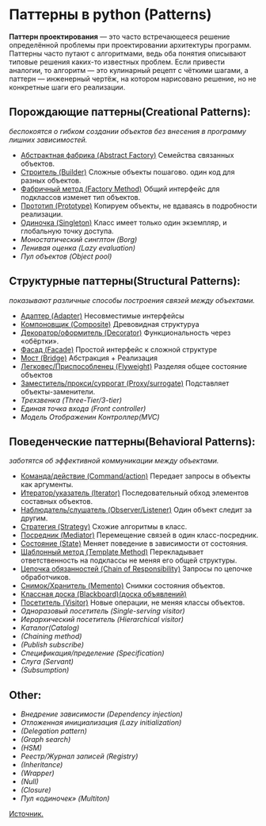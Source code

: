 # Паттерны в python (Patterns)

**Паттерн проектирования** — это часто встречающееся решение определённой проблемы при проектировании архитектуры программ. Паттерны часто путают с алгоритмами, ведь оба понятия описывают типовые решения каких-то известных проблем. Если привести аналогии, то алгоритм — это кулинарный рецепт с чёткими шагами, а паттерн — инженерный чертёж, на котором нарисовано решение, но не конкретные шаги его реализации.

## Порождающие паттерны(Creational Patterns):
_беспокоятся о гибком создании объектов без внесения в программу лишних зависимостей._
- [Абстрактная фабрика (Abstract Factory)](./abstract_factory#readme) Семейства связанных объектов.
- [Строитель (Builder)](./builder#readme) Cложные объекты пошагово. один код для разных объектов.
- [Фабричный метод (Factory Method)](./factory_method#readme) Общий интерфейс для подклассов изменет тип объектов.
- [Прототип (Prototype)](./prototype#readme) Копируем объекты, не вдаваясь в подробности реализации.
- [Одиночка (Singleton)](./singleton#readme) Класс имеет только один экземпляр, и глобальную точку доступа.
- _Моностатический синглтон (Borg)_
- _Ленивая оценка (Lazy evaluation)_
- _Пул объектов (Object pool)_


## Структурные паттерны(Structural Patterns):
_показывают различные способы построения связей между объектами._
- [Адаптер (Adapter)](./adapter#readme) Несовместимые интерфейсы
- [Компоновщик (Composite)](./composite#readme) Древовидная структуруа
- [Декоратор/оформитель (Decorator)](./decorator#readme) Функциональность через «обёртки».
- [Фасад (Facade)](./facade#readme) Простой интерфейс к сложной структуре 
- [Мост (Bridge)](./bridge#readme) Абстракция + Реализация
- [Легковес/Приспособленец (Flyweight)](./flyweight#readme) Разделяя общее состояние объектов
- [Заместитель/прокси/суррогат (Proxy/surrogate)](./proxy#readme) Подставляет объекты-заменители.
- _Трехзвенка (Three-Tier/3-tier)_
- _Единая точка входа (Front controller)_
- _Модель Отображенин Контроллер(MVC)_


## Поведенческие паттерны(Behavioral Patterns):
_заботятся об эффективной коммуникации между объектами._
- [Команда/действие (Command/action)](./command#readme) Передает запросы в объекты как аргументы.
- [Итератор/указатель (Iterator)](./iterator#readme) Последовательный обход элементов составных объектов.
- [Наблюдатель/слушатель (Observer/Listener)](./observer#readme) Один объект следит за другим.
- [Стратегия (Strategy)](./strategy#readme) Схожие алгоритмы в класс.
- [Посредник (Mediator)](./mediator#readme) Перемещение связей в один класс-посредник.
- [Состояние (State)](./state#readme) Меняет поведение в зависимости от состояния.
- [Шаблонный метод (Template Method)](./template_method#readme) Перекладывает ответственность на подклассы не меняя его общей структуры.
- [Цепочка обязанностей (Chain of Responsibility)](./chain_of_responsibility#readme) Запросы по цепочке обработчиков. 
- [Снимок/Хранитель (Memento)](./memento#readme) Снимки состояния объектов.
- [Классная доска (Blackboard)(доска объявлений)]((./blackboard#readme))
- [Посетитель (Visitor)](./visitor#readme) Новые операции, не меняя классы объектов.
- _Одноразовый посетитель (Single-serving visitor)_
- _Иерархический посетитель (Hierarchical visitor)_
- _Каталог(Сatalog)_
- _(Chaining method)_
- _(Publish subscribe)_
- _Спецификация/пределение (Specification)_
- _Слуга (Servant)_
- _(Subsumption)_


## Other:
- _Внедрение зависимости (Dependency injection)_
- _Отложенная инициализация (Lazy initialization)_
- _(Delegation pattern)_
- _(Graph search)_
- _(HSM)_
- _Реестр/Журнал записей (Registry)_
- _(Inheritance)_
- _(Wrapper)_
- _(Null)_
- _(Closure)_
- _Пул «одиночек» (Multiton)_

[Источник.](https://refactoring.guru/ru/design-patterns)
